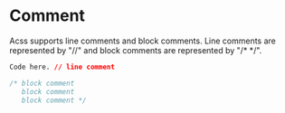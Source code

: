 # Comment

Acss supports line comments and block comments. Line comments are represented by "//" and block comments are represented by "/\* \*/".

```css
Code here. // line comment

/* block comment
   block comment
   block comment */
```
